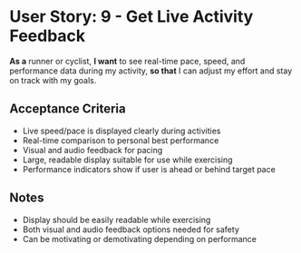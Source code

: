 # User Story: 9 - Get Live Activity Feedback

**As a** runner or cyclist,
**I want** to see real-time pace, speed, and performance data during my activity,
**so that** I can adjust my effort and stay on track with my goals.

## Acceptance Criteria

* Live speed/pace is displayed clearly during activities
* Real-time comparison to personal best performance
* Visual and audio feedback for pacing
* Large, readable display suitable for use while exercising
* Performance indicators show if user is ahead or behind target pace

## Notes

* Display should be easily readable while exercising
* Both visual and audio feedback options needed for safety
* Can be motivating or demotivating depending on performance